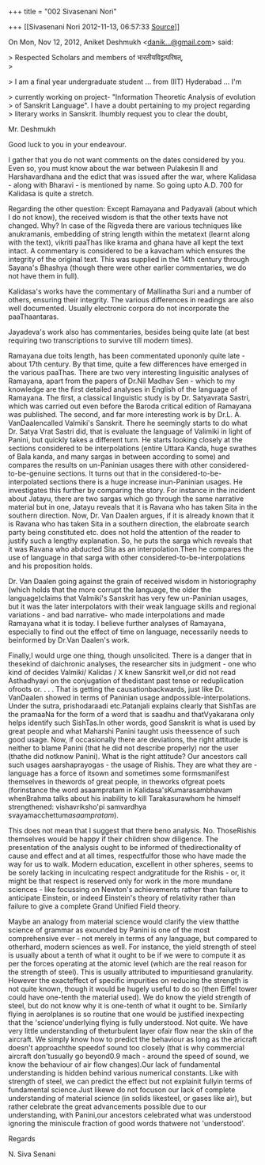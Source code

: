 +++
title = "002 Sivasenani Nori"

+++
[[Sivasenani Nori	2012-11-13, 06:57:33 [Source](https://groups.google.com/g/bvparishat/c/C4TxEL0tHQw)]]



On Mon, Nov 12, 2012, Aniket Deshmukh \<[danik...@gmail.com]()\> said:  
  
\> Respected Scholars and members of भारतीयविद्वत्परिषत्,  
\>  

\> I am a final year undergraduate student ... from (IIT) Hyderabad ... I'm

  
\> currently working on project- "Information Theoretic Analysis of evolution  
\> of Sanskrit Language". I have a doubt pertaining to my project regarding  
\> literary works in Sanskrit. Ihumbly request you to clear the doubt,



Mr. Deshmukh



Good luck to you in your endeavour.



I gather that you do not want comments on the dates considered by you. Even so, you must know about the war between Pulakesin II and Harshavardhana and the edict that was issued after the war, where Kalidasa - along with Bharavi - is mentioned by name. So going upto A.D. 700 for Kalidasa is quite a stretch.



Regarding the other question: Except Ramayana and Padyavali (about which I do not know), the received wisdom is that the other texts have not changed. Why? In case of the Rigveda there are various techniques like anukramanis, embedding of string length within the metatext (learnt along with the text), vikriti paaThas like krama and ghana have all kept the text intact. A commentary is considered to be a kavacham which ensures the integrity of the original text. This was supplied in the 14th century through Sayana's Bhashya (though there were other earlier commentaries, we do not have them in full).



Kalidasa's works have the commentary of Mallinatha Suri and a number of others, ensuring their integrity. The various differences in readings are also well documented. Usually electronic corpora do not incorporate the paaThaantaras.



Jayadeva's work also has commentaries, besides being quite late (at best requiring two transcriptions to survive till modern times).



Ramayana due toits length, has been commentated upononly quite late - about 17th century. By that time, quite a few differences have emerged in the various paaThas. There are two very interesting linguisitic analyses of Ramayana, apart from the papers of Dr.Nil Madhav Sen - which to my knowledge are the first detailed analyses in English of the language of Ramayana. The first, a classical linguistic study is by Dr. Satyavrata Sastri, which was carried out even before the Baroda critical edition of Ramayana was published. The second, and far more interesting work is by Dr.L. A. VanDaalencalled Valmiki's Sanskrit. There he seemingly starts to do what Dr. Satya Vrat Sastri did, that is evaluate the language of Valimiki in light of Panini, but quickly takes a different turn. He starts looking closely at the sections considered to be interpolations (entire Uttara Kanda, huge swathes of Bala kanda, and many sargas in between according to some) and compares the results on un-Paninian usages there with other considered-to-be-genuine sections. It turns out that in the considered-to-be-interpolated sections there is a huge increase inun-Paninian usages. He investigates this further by comparing the story. For instance in the incident about Jatayu, there are two sargas which go through the same narrative material but in one, Jatayu reveals that it is Ravana who has taken Sita in the southern direction. Now, Dr. Van Daalen argues, if it is already known that it is Ravana who has taken Sita in a southern direction, the elabroate search party being constituted etc. does not hold the attention of the reader to justify such a lengthy explanation. So, he puts the sarga which reveals that it was Ravana who abducted Sita as an interpolation.Then he compares the use of language in that sarga with other considered-to-be-interpolations and his proposition holds.



Dr. Van Daalen going against the grain of received wisdom in historiography (which holds that the more corrupt the language, the older the language)claims that Valmiki's Sanskrit has very few un-Paninian usages, but it was the later interpolators with their weak language skills and regional variations - and bad narrative- who made interpolations and made Ramayana what it is today. I believe further analyses of Ramayana, especially to find out the effect of time on language, necessarily needs to beinformed by Dr.Van Daalen's work.

  
Finally,I would urge one thing, though unsolicited. There is a danger that in thesekind of daichronic analyses, the researcher sits in judgment - one who kind of decides Valmiki/ Kalidas / X knew Sansrkit well,or did not read Asthadhyayi on the conjugation of thedistant past tense or reduplication ofroots or. . . . That is getting the causationbackwards, just like Dr. VanDaalen showed in terms of Paninian usage andpossible-interpolations. Under the sutra, prishodaraadi etc.Patanjali explains clearly that SishTas are the pramaaNa for the form of a word that is saadhu and thatVyakarana only helps identify such SishTas.In other words, good Sanskrit is what is used by great people and what Maharshi Panini taught usis theessence of such good usage. Now, if occasionally there are deviations, the right attitude is neither to blame Panini (that he did not describe properly) nor the user (thathe did notknow Panini). What is the right attitude? Our ancestors call such usages aarshaprayogas - the usage of Rishis. They are what they are - language has a force of itsown and sometimes some formsmanifest themselves in thewords of great people, in theworks ofgreat poets (forinstance the word asaampratam in Kalidasa'sKumarasambhavam whenBrahma talks about his inability to kill Tarakasurawhom he himself strengthened: vishavriksho'pi samvardhya svayamacchettum*asaampratam*).



This does not mean that I suggest that there beno analysis. No. ThoseRishis themselves would be happy if their children show diligence. The presentation of the analysis ought to be informed of thedirectionality of cause and effect and at all times, respectfulfor those who have made the way for us to walk. Modern education, excellent in other spheres, seems to be sorely lacking in inculcating respect andgratitude for the Rishis - or, it might be that respect is reserved only for work in the more mundane sciences - like focussing on Newton's achievements rather than failure to anticipate Einstein, or indeed Einstein's theory of relativity rather than failure to give a complete Grand Unified Field theory.



Maybe an analogy from material science would clarify the view thatthe science of grammar as exounded by Panini is one of the most comprehensive ever - not merely in terms of any language, but compared to otherhard, modern sciences as well. For instance, the yield strength of steel is usually about a tenth of what it ought to be if we were to compute it as per the forces operating at the atomic level (which are the real reason for the strength of steel). This is usually attributed to impuritiesand granularity. However the exacteffect of specific impurities on reducing the strength is not quite known, though it would be hugely useful to do so (then Eiffel tower could have one-tenth the material used). We do know the yield strength of steel, but do not know why it is one-tenth of what it ought to be. Similarly flying in aerolplanes is so routine that one would be justified inexpecting that the 'science'underlying flying is fully understood. Not quite. We have very little understanding of theturbulent layer ofair flow near the skin of the aircraft. We simply know how to predict the behaviour as long as the aricraft doesn't approachthe speedof sound too closely (that is why commercial aircraft don'tusually go beyond0.9 mach - around the speed of sound, we know the behaviour of air flow changes).Our lack of fundamental understanding is hidden behind various numerical constants. Like with strength of steel, we can predict the effect but not explainit fullyin terms of fundamental science.Just likewe do not focuson our lack of complete understanding of material science (in solids likesteel, or gases like air), but rather celebrate the great advancements possible due to our understanding, with Panini,our ancestors celebrated what was understood ignoring the miniscule fraction of good words thatwere not 'understood'.



Regards

N. Siva Senani

